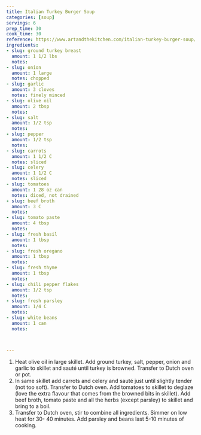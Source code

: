 ```yaml
---
title: Italian Turkey Burger Soup
categories: [soup]
servings: 6
prep_time: 30
cook_time: 30
reference: https://www.artandthekitchen.com/italian-turkey-burger-soup/
ingredients:
- slug: ground turkey breast
  amount: 1 1/2 lbs
  notes:
- slug: onion
  amount: 1 large
  notes: chopped
- slug: garlic
  amount: 3 cloves
  notes: finely minced
- slug: olive oil
  amount: 2 tbsp
  notes:
- slug: salt
  amount: 1/2 tsp
  notes:
- slug: pepper
  amount: 1/2 tsp
  notes:
- slug: carrots
  amount: 1 1/2 C
  notes: sliced
- slug: celery
  amount: 1 1/2 C
  notes: sliced
- slug: tomatoes
  amount: 1 28 oz can
  notes: diced, not drained
- slug: beef broth
  amount: 3 C
  notes:
- slug: tomato paste
  amount: 4 tbsp
  notes:
- slug: fresh basil
  amount: 1 tbsp
  notes:
- slug: fresh oregano
  amount: 1 tbsp
  notes:
- slug: fresh thyme
  amount: 1 tbsp
  notes:
- slug: chili pepper flakes
  amount: 1/2 tsp
  notes:
- slug: fresh parsley
  amount: 1/4 C
  notes:
- slug: white beans
  amount: 1 can
  notes:



---
```


1. Heat olive oil in large skillet. Add ground turkey, salt, pepper, onion and garlic to skillet and sauté until turkey is browned. Transfer to Dutch oven or pot.
2. In same skillet add carrots and celery and sauté just until slightly tender (not too soft). Transfer to Dutch oven. Add tomatoes to skillet to deglaze (love the extra flavour that comes from the browned bits in skillet). Add beef broth, tomato paste and all the herbs (except parsley) to skillet and bring to a boil.
3. Transfer to Dutch oven, stir to combine all ingredients. Simmer on low heat for 30- 40 minutes. Add parsley and beans last 5-10 minutes of cooking.

